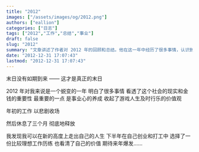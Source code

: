 ```yaml
---
title: "2012"
images: ["/assets/images/og/2012.png"]
authors: ["eallion"]
categories: ["日志"]
tags: ["2012","工作","总结","事业"]
draft: false
slug: "2012"
summary: "文章讲述了作者对 2012 年的回顾和总结。他在这一年中经历了很多事情，认识到社会现实和金钱的重要性，并养成了事业心。他在工作上遇到了挫折，但通过休息和思考后找到了新的方向。下半年，他选择创业并找到一份理想的工作，也更加清楚自己的价值。最后，作者期待着来年能够有所突破。"
date: "2012-12-31 17:07:43"
lastmod: "2012-12-31 17:07:43"
---
```


末日没有如期到来
—— 这才是真正的末日

2012 年对我来说是一个蜕变的一年
明白了很多事情
看透了这个社会的现实和金钱的重要性
最重要的一点
是事业心的养成
收起了游戏人生及时行乐的价值观

年初的工作
以悲剧收场

然后休息了三个月
彻底地释放

我发现我可以在新的高度上走出自己的人生
下半年在自己创业和打工中
选择了一份比较理想工作历练
也看清了自己的价值
期待来年爆发……
